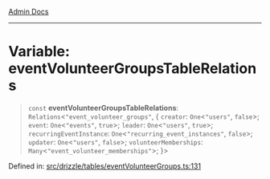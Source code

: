 [Admin Docs](/)

***

# Variable: eventVolunteerGroupsTableRelations

> `const` **eventVolunteerGroupsTableRelations**: `Relations`\<`"event_volunteer_groups"`, \{ `creator`: `One`\<`"users"`, `false`\>; `event`: `One`\<`"events"`, `true`\>; `leader`: `One`\<`"users"`, `true`\>; `recurringEventInstance`: `One`\<`"recurring_event_instances"`, `false`\>; `updater`: `One`\<`"users"`, `false`\>; `volunteerMemberships`: `Many`\<`"event_volunteer_memberships"`\>; \}\>

Defined in: [src/drizzle/tables/eventVolunteerGroups.ts:131](https://github.com/Sourya07/talawa-api/blob/aac5f782223414da32542752c1be099f0b872196/src/drizzle/tables/eventVolunteerGroups.ts#L131)
